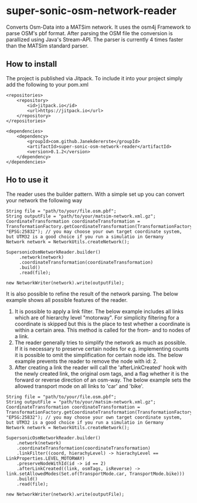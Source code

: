 # super-sonic-osm-network-reader
Converts Osm-Data into a MATSim network. It uses the osm4j Framework to parse OSM's pbf format. 
After parsing the OSM file the conversion is parallized using Java's Stream-API.
The parser is currently 4 times faster than the MATSim standard parser.

## How to install
The project is published via Jitpack. To include it into your project simply add the following to your pom.xml

```
<repositories>
    <repository>
        <id>jitpack.io</id>
        <url>https://jitpack.io</url>
    </repository>
</repositories>

<dependencies>
    <dependency>
        <groupId>com.github.Janekdererste</groupId>
        <artifactId>super-sonic-osm-network-reader</artifactId>
        <version>0.1.2</version>
    </dependency>
</dependencies>
```
## Ho to use it
The reader uses the builder pattern. With a simple set up you can convert your network the following way
```
String file = "path/to/your/file.osm.pbf";
String outputFile = "path/to/your/matsim-network.xml.gz";
CoordinateTransformation coordinateTransformation = TransformationFactory.getCoordinateTransformation(TransformationFactory.WGS84, "EPSG:25832"); // you may choose your own target coordinate system, but UTM32 is a good choice if you run a simulatio in Germany
Network network = NetworkUtils.createNetwork();

SupersonicOsmNetworkReader.builder()
     .network(network)
     .coordinateTransformation(coordinateTransformation)
     .build()
     .read(file);

new NetworkWriter(network).write(outputFile);
```

It is also possible to refine the result of the network parsing. The below example shows all possible features of the 
reader.

1. It is possible to apply a link filter. The below example includes all links which are of hierarchy level "motorway".
For simplicity filtering for a coordinate is skipped but this is the place to test whether a coordinate is within a 
certain area. This method is called for the from- and to nodes of a link.
2. The reader generally tries to simplify the network as much as possible. If it is necessary to preserve certain nodes
for e.g. implementing counts it is possible to omit the simplification for certain node ids. The below example 
prevents the reader to remove the node with id: 2.
3. After creating a link the reader will call the 'afterLinkCreated' hook with the newly created link, the original osm
tags, and a flag whether it is the forward or reverse direction of an osm-way. The below example sets the allowed 
transport mode on all links to 'car' and 'bike'.
 
 ```
 String file = "path/to/your/file.osm.pbf";
 String outputFile = "path/to/your/matsim-network.xml.gz";
 CoordinateTransformation coordinateTransformation = TransformationFactory.getCoordinateTransformation(TransformationFactory.WGS84, "EPSG:25832"); // you may choose your own target coordinate system, but UTM32 is a good choice if you run a simulatio in Germany
 Network network = NetworkUtils.createNetwork();
 
 SupersonicOsmNetworkReader.builder()
     .network(network)
     .coordinateTransformation(coordinateTransformation)
     .linkFilter((coord, hierachyLevel) -> hierachyLevel == LinkProperties.LEVEL_MOTORWAY)
     .preserveNodeWithId(id -> id == 2)
     .afterLinkCreated((link, osmTags, isReverse) -> link.setAllowedModes(Set.of(TransportMode.car, TransportMode.bike)))
     .build()
     .read(file);
 
 new NetworkWriter(network).write(outputFile);
 ```
